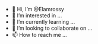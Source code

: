 - 👋 Hi, I’m @Elamrossy
- 👀 I’m interested in ...
- 🌱 I’m currently learning ...
- 💞️ I’m looking to collaborate on ...
- 📫 How to reach me ...

<!---
Elamrossy/Elamrossy is a ✨ special ✨ repository because its `README.md` (this file) appears on your GitHub profile.
You can click the Preview link to take a look at your changes.
--->
